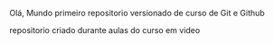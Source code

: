 Olá, Mundo
 primeiro repositorio versionado de curso de Git e Github

repositorio criado durante aulas do curso em video
